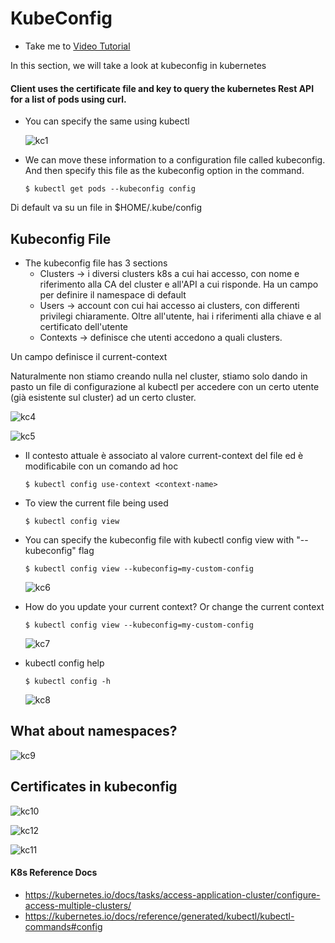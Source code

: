 # KubeConfig 
  - Take me to [Video Tutorial](https://kodekloud.com/topic/kubeconfig/)

In this section, we will take a look at kubeconfig in kubernetes


#### Client uses the certificate file and key to query the kubernetes Rest API for a list of pods using curl.
- You can specify the same using kubectl

  ![kc1](../../images/kc1.PNG)
  
- We can move these information to a configuration file called kubeconfig. And then specify this file as the kubeconfig 
option in the command.
  ```
  $ kubectl get pods --kubeconfig config
  ```
  
Di default va su un file in $HOME/.kube/config
  
## Kubeconfig File
- The kubeconfig file has 3 sections
  - Clusters -> i diversi clusters k8s a cui hai accesso, con nome e riferimento alla CA del cluster e all'API a cui 
  risponde. Ha un campo per definire il namespace di default
  - Users -> account con cui hai accesso ai clusters, con differenti privilegi chiaramente. Oltre all'utente, hai i 
  riferimenti alla chiave e al certificato dell'utente
  - Contexts -> definisce che utenti accedono a quali clusters.

Un campo definisce il current-context

Naturalmente non stiamo creando nulla nel cluster, stiamo solo dando in pasto un file di configurazione al kubectl
per accedere con un certo utente (già esistente sul cluster) ad un certo cluster.
  
  ![kc4](../../images/kc4.PNG)
  
  ![kc5](../../images/kc5.PNG)

- Il contesto attuale è associato al valore current-context del file ed è modificabile con un comando ad hoc

  ```
  $ kubectl config use-context <context-name>
  ```
  
- To view the current file being used
  ```
  $ kubectl config view
  ```
- You can specify the kubeconfig file with kubectl config view with "--kubeconfig" flag
  ```
  $ kubectl config view --kubeconfig=my-custom-config
  ```
  
  ![kc6](../../images/kc6.PNG)
  
- How do you update your current context? Or change the current context
  ```
  $ kubectl config view --kubeconfig=my-custom-config
  ```
  
  ![kc7](../../images/kc7.PNG)
  
- kubectl config help
  ```
  $ kubectl config -h
  ```
  
  ![kc8](../../images/kc8.PNG)
  
## What about namespaces?

  ![kc9](../../images/kc9.PNG)
 
## Certificates in kubeconfig

  ![kc10](../../images/kc10.PNG)
 
  ![kc12](../../images/kc12.PNG)
  
  ![kc11](../../images/kc11.PNG)
 
#### K8s Reference Docs
- https://kubernetes.io/docs/tasks/access-application-cluster/configure-access-multiple-clusters/
- https://kubernetes.io/docs/reference/generated/kubectl/kubectl-commands#config
